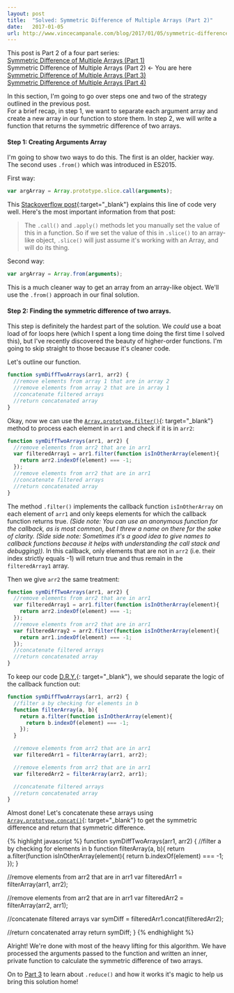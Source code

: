 ```yaml
---
layout: post
title:  "Solved: Symmetric Difference of Multiple Arrays (Part 2)"
date:   2017-01-05
url: http://www.vincecampanale.com/blog/2017/01/05/symmetric-difference-of-multiple-arrays-part2/
---
```

This post is Part 2 of a four part series:  
[Symmetric Difference of Multiple Arrays (Part 1)](http://www.vincecampanale.com/2017/01/03/symmetric-difference-of-multiple-arrays-part1/)  
Symmetric Difference of Multiple Arrays (Part 2) <- You are here  
[Symmetric Difference of Multiple Arrays (Part 3)](http://www.vincecampanale.com/2017/01/05/symmetric-difference-of-multiple-arrays-part3/)  
[Symmetric Difference of Multiple Arrays (Part 4)](http://www.vincecampanale.com/2017/01/12/symmetric-difference-of-multiple-arrays-part4/)  

In this section, I'm going to go over steps one and two of the strategy outlined in the previous post.  
For a brief recap, in step 1, we want to separate each argument array and create a new array in our function to store them. In step 2, we will write a function that returns the symmetric difference of two arrays.

#### Step 1: Creating Arguments Array
I'm going to show two ways to do this. The first is an older, hackier way. The second uses `.from()` which was introduced in ES2015.

First way:  
~~~ javascript
var argArray = Array.prototype.slice.call(arguments);
~~~

This [Stackoverflow post](http://stackoverflow.com/questions/7056925/how-does-array-prototype-slice-call-work){:target="_blank"} explains this line of code very well.
Here's the most important information from that post:
>The `.call()` and `.apply()` methods let you manually set the value of this in a function. So if we set the value of this in `.slice()` to an array-like object, `.slice()` will just assume it's working with an Array, and will do its thing.

Second way:  
~~~ javascript
var argArray = Array.from(arguments);
~~~

This is a much cleaner way to get an array from an array-like object. We'll use the `.from()` approach in our final solution.

#### Step 2: Finding the symmetric difference of two arrays.
This step is definitely the hardest part of the solution. We *could* use a boat load of for loops here (which I spent a long time doing the first time I solved this), but I've recently discovered the beauty of higher-order functions. I'm going to skip straight to those because it's cleaner code.

Let's outline our function.

~~~ javascript
function symDiffTwoArrays(arr1, arr2) {
  //remove elements from array 1 that are in array 2
  //remove elements from array 2 that are in array 1
  //concatenate filtered arrays
  //return concatenated array
}
~~~

Okay, now we can use the [`Array.prototype.filter()`](https://developer.mozilla.org/en-US/docs/Web/JavaScript/Reference/Global_Objects/Array/filter){: target="_blank"} method to process each element in `arr1` and check if it is in `arr2`:

~~~ javascript
function symDiffTwoArrays(arr1, arr2) {
  //remove elements from arr2 that are in arr1
  var filteredArray1 = arr1.filter(function isInOtherArray(element){
    return arr2.indexOf(element) === -1;
  });
  //remove elements from arr2 that are in arr1
  //concatenate filtered arrays
  //return concatenated array
}
~~~

The method `.filter()` implements the callback function `isInOtherArray` on each element of `arr1` and only keeps elements for which the callback function returns true. *(Side note: You can use an anonymous function for the callback, as is most common, but I threw a name on there for the sake of clarity. (Side side note: Sometimes it's a good idea to give names to callback functions because it helps with understanding the call stack and debugging)).* In this callback, only elements that are not in `arr2` (i.e. their index strictly equals -1) will return true and thus remain in the `filteredArray1` array.

Then we give `arr2` the same treatment:

~~~ javascript
function symDiffTwoArrays(arr1, arr2) {
  //remove elements from arr2 that are in arr1
  var filteredArray1 = arr1.filter(function isInOtherArray(element){
    return arr2.indexOf(element) === -1;
  });
  //remove elements from arr2 that are in arr1
  var filteredArray2 = arr2.filter(function isInOtherArray(element){
    return arr1.indexOf(element) === -1;
  });
  //concatenate filtered arrays
  //return concatenated array
}
~~~

To keep our code [D.R.Y.](https://en.wikipedia.org/wiki/Don't_repeat_yourself){: target="_blank"}, we should separate the logic of the callback function out:

~~~ javascript
function symDiffTwoArrays(arr1, arr2) {
  //filter a by checking for elements in b
  function filterArray(a, b){
    return a.filter(function isInOtherArray(element){
      return b.indexOf(element) === -1;
    });
  }

  //remove elements from arr2 that are in arr1
  var filteredArr1 = filterArray(arr1, arr2);

  //remove elements from arr2 that are in arr1
  var filteredArr2 = filterArray(arr2, arr1);

  //concatenate filtered arrays
  //return concatenated array
}
~~~

Almost done!
Let's concatenate these arrays using [`Array.prototype.concat()`](https://developer.mozilla.org/en-US/docs/Web/JavaScript/Reference/Global_Objects/Array/concat){: target="_blank"} to get the symmetric difference and return that symmetric difference.

{% highlight javascript %}
function symDiffTwoArrays(arr1, arr2) {
  //filter a by checking for elements in b
  function filterArray(a, b){
    return a.filter(function isInOtherArray(element){
      return b.indexOf(element) === -1;
    });
  }

  //remove elements from arr2 that are in arr1
  var filteredArr1 = filterArray(arr1, arr2);

  //remove elements from arr2 that are in arr1
  var filteredArr2 = filterArray(arr2, arr1);

  //concatenate filtered arrays
  var symDiff = filteredArr1.concat(filteredArr2);

  //return concatenated array
  return symDiff;
}
{% endhighlight %}

Alright! We're done with most of the heavy lifting for this algorithm. We have processed the arguments passed to the function and written an inner, private function to calculate the symmetric difference of two arrays.

On to [Part 3]() to learn about `.reduce()` and how it works it's magic to help us bring this solution home!
